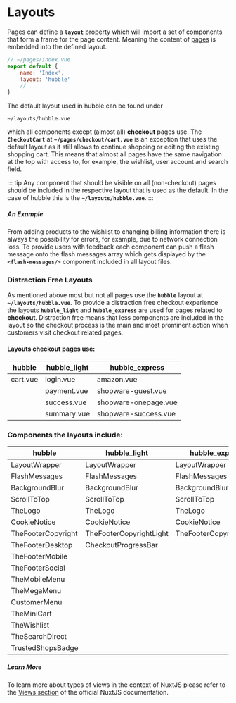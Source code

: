# Layouts

Pages can define a __`layout`__ property which will import a set of components that form a frame for the page content.
Meaning the content of [pages](pagetypes.md) is embedded into the defined layout.

``` js
// ~/pages/index.vue
export default {
    name: 'Index',
    layout: 'hubble'
    // ...
}
```

The default layout used in hubble can be found under
```
~/layouts/hubble.vue
```
which all components except (almost all) __checkout__ pages use. The __`CheckoutCart`__ at __`~/pages/checkout/cart.vue`__ is an exception that uses the default layout as it still allows to continue shopping or editing the existing shopping cart.
This means that almost all pages have the same navigation at the top with access to, for example, the wishlist, user account and search field.

::: tip
Any component that should be visible on all (non-checkout) pages should be included in the respective layout that is used as the default.
In the case of hubble this is the __`~/layouts/hubble.vue`__.
:::

##### An Example
From adding products to the wishlist to changing billing information there is always the possibility for errors, for example, due to network connection loss.
To provide users with feedback each component can push a flash message onto the flash messages array which gets displayed by the __`<flash-messages/>`__ component included in all layout files.




### Distraction Free Layouts

As mentioned above most but not all pages use the __`hubble`__ layout at __`~/layouts/hubble.vue`__. 
To provide a distraction free checkout experience the layouts __`hubble_light`__ and __`hubble_express`__ are used for pages related to __checkout__.
Distraction free means that less components are included in the layout so the checkout process is the main and most prominent action when customers visit checkout related pages.

#### Layouts checkout pages use:
| hubble | hubble_light | hubble_express | 
| --- | --- | --- |
| cart.vue | login.vue | amazon.vue |
|  | payment.vue | shopware-guest.vue |
|  | success.vue | shopware-onepage.vue |
|  | summary.vue | shopware-success.vue |



### Components the layouts include:

| hubble | hubble_light | hubble_express | 
| --- | --- | --- |
| LayoutWrapper | LayoutWrapper | LayoutWrapper |
| FlashMessages | FlashMessages | FlashMessages |
| BackgroundBlur | BackgroundBlur | BackgroundBlur |
| ScrollToTop | ScrollToTop | ScrollToTop |
| TheLogo | TheLogo | TheLogo |
| CookieNotice | CookieNotice | CookieNotice |
| TheFooterCopyright | TheFooterCopyrightLight | TheFooterCopyrightLight |
| TheFooterDesktop | CheckoutProgressBar |  |
| TheFooterMobile |  |  |
| TheFooterSocial |  |  |
| TheMobileMenu |  |  |
| TheMegaMenu |  |  |
| CustomerMenu |  |  |
| TheMiniCart |  |  |
| TheWishlist |  |  |
| TheSearchDirect |  |  |
| TrustedShopsBadge |  |  |

##### Learn More
To learn more about types of views in the context of NuxtJS please refer to the [Views section](https://nuxtjs.org/guide/views) of the official NuxtJS documentation.
